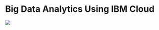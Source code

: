 # Big Data Analytics Using IBM Cloud
      
   
 <img src="![image](https://github.com/Lingeshmd25/CAD_Phase5/assets/144088012/fce318a3-5303-4fe8-babd-6d96b978cb02)">

 
